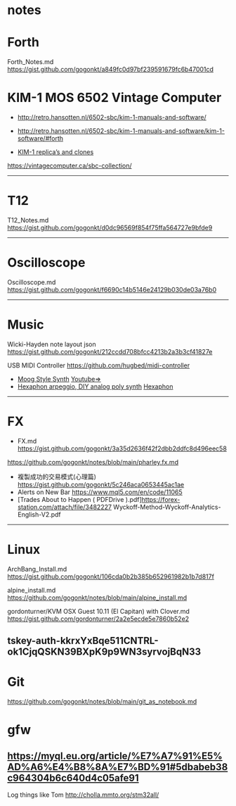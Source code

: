 # notes

# Forth
Forth_Notes.md https://gist.github.com/gogonkt/a849fc0d97bf239591679fc6b47001cd

# KIM-1 MOS 6502 Vintage Computer
- http://retro.hansotten.nl/6502-sbc/kim-1-manuals-and-software/

- http://retro.hansotten.nl/6502-sbc/kim-1-manuals-and-software/kim-1-software/#forth

- [KIM-1 replica’s and clones](http://retro.hansotten.nl/6502-sbc/kim-1-manuals-and-software/my-kim-1-family/kim-replicas-and-clones/)

https://vintagecomputer.ca/sbc-collection/


---
# T12
T12_Notes.md https://gist.github.com/gogonkt/d0dc96569f854f75ffa564727e9bfde9

---
# Oscilloscope
Oscilloscope.md https://gist.github.com/gogonkt/f6690c14b5146e24129b030de03a76b0


---
# Music
Wicki-Hayden note layout json https://gist.github.com/gogonkt/212ccdd708bfcc4213b2a3b3cf41827e

USB MIDI Controller https://github.com/hugbed/midi-controller
- [Moog Style Synth](https://www.instructables.com/Moog-Style-Synth/) [Youtube=>](https://www.youtube.com/watch?v=YYtZRjsq8O8&t=5s&ab_channel=MarcusDunn)
- [Hexaphon arpeggio, DIY analog poly synth](https://www.youtube.com/watch?v=bJpawKukLSo&ab_channel=ekkoflok) [Hexaphon](https://ekkoflok.dk/hex.php)

---
# FX
 - FX.md https://gist.github.com/gogonkt/3a35d2636f42f2dbb2ddfc8d496eec58

 https://github.com/gogonkt/notes/blob/main/pharley.fx.md
 
 - 複製成功的交易模式(心理篇) https://gist.github.com/gogonkt/5c246aca0653445ac1ae
 - Alerts on New Bar https://www.mql5.com/en/code/11065
 - [Trades About to Happen ( PDFDrive ).pdf]https://forex-station.com/attach/file/3482227 Wyckoff-Method-Wyckoff-Analytics-English-V2.pdf
 

---
# Linux
ArchBang_Install.md https://gist.github.com/gogonkt/106cda0b2b385b652961982b1b7d817f

alpine_install.md https://github.com/gogonkt/notes/blob/main/alpine_install.md

gordonturner/KVM OSX Guest 10.11 (El Capitan) with Clover.md https://gist.github.com/gordonturner/2a2e5ecde5e7860b52e2

tskey-auth-kkrxYxBqe511CNTRL-ok1CjqQSKN39BXpK9p9WN3syrvojBqN33
---
# Git
https://github.com/gogonkt/notes/blob/main/git_as_notebook.md

# gfw

https://myql.eu.org/article/%E7%A7%91%E5%AD%A6%E4%B8%8A%E7%BD%91#5dbabeb38c964304b6c640d4c05afe91
---
Log things like Tom http://cholla.mmto.org/stm32all/
